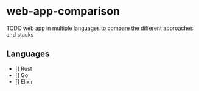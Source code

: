 # web-app-comparison

TODO web app in multiple languages to compare the different approaches and stacks

## Languages
- [] Rust
- [] Go
- [] Elixir